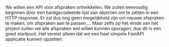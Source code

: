 We willen een API voor afspraken ontwikkelen.
We zullen eenvoudig beginnen door een hardgecodeerde lijst van objecten om te zetten in een HTTP response.
Er zal dus nog geen mogelijkheid zijn om nieuwe afspraken te maken, om afspraken aan te passen,...
Maar zelfs op het einde van het project zullen we alle afspraken wel willen kunnen opvragen, dus dit is een goed startpunt.
Het vereist alleen dat we een heel simpele FastAPI applicatie kunnen opzetten.
